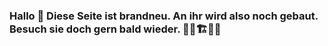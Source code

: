 ### Hallo 👋 Diese Seite ist brandneu. An ihr wird also noch gebaut. Besuch sie doch gern bald wieder. 👷‍♂️🏗️👷‍♀️

<!--
**cleasjensensyndrom/cleasjensensyndrom** is a ✨ _special_ ✨ repository because its `README.md` (this file) appears on your GitHub profile.

Here are some ideas to get you started:

- 🔭 I’m currently working on ...
- 🌱 I’m currently learning ...
- 👯 I’m looking to collaborate on ...
- 🤔 I’m looking for help with ...
- 💬 Ask me about ...
- 📫 How to reach me: ...
- 😄 Pronouns: ...
- ⚡ Fun fact: ...
-->
